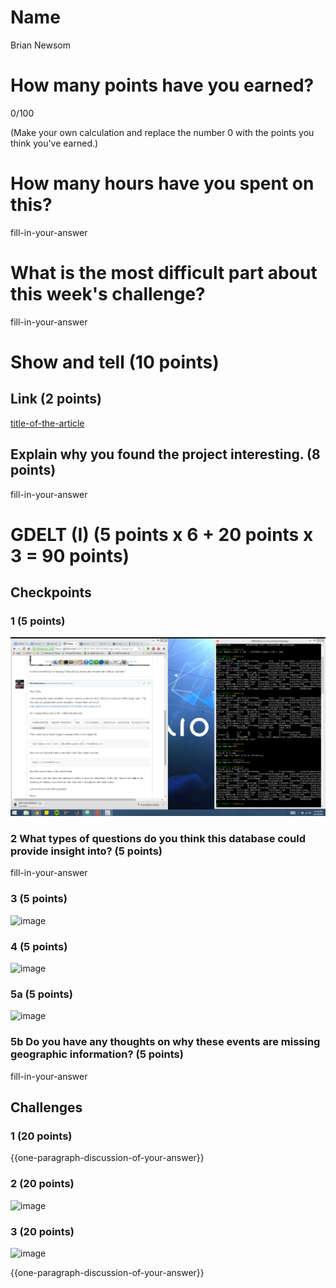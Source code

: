 # Name

Brian Newsom

# How many points have you earned?

0/100

(Make your own calculation and replace the number 0 with the points you think you've earned.)

# How many hours have you spent on this?

fill-in-your-answer

# What is the most difficult part about this week's challenge?

fill-in-your-answer

# Show and tell (10 points)

## Link (2 points)

[title-of-the-article](http://link-to-an-article-using_data_to_solve_a_social_problem)

## Explain why you found the project interesting. (8 points)

fill-in-your-answer

# GDELT (I) (5 points x 6 + 20 points x 3 = 90 points)

## Checkpoints

### 1 (5 points)

![image](cp1.png?raw=true)

### 2 What types of questions do you think this database could provide insight into? (5 points)

fill-in-your-answer

### 3 (5 points)

![image](image.png?raw=true)

### 4 (5 points)

![image](image.png?raw=true)

### 5a (5 points)

![image](image.png?raw=true)

### 5b Do you have any thoughts on why these events are missing geographic information? (5 points)

fill-in-your-answer

## Challenges

### 1 (20 points)
{{one-paragraph-discussion-of-your-answer}}

### 2 (20 points)

![image](image.png?raw=true)

### 3 (20 points)

![image](image.png?raw=true)

{{one-paragraph-discussion-of-your-answer}}
